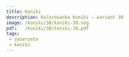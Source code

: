 ```yaml
---
title: Koniki
description: Kolorowanka Koniki – wariant 38
image: /koniki/38/koniki-38.svg
pdf:   /koniki/38/koniki-38.pdf
tags:
 - zwierzeta
 - koniki
---
```

